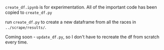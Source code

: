 `create_df.ipynb` is for experimentation. All of the important code has been copied to `create_df.py`

run `create_df.py` to create a new dataframe from all the races in `../scrape/results/`.

Coming soon - `update_df.py`, so I don't have to recreate the df from scratch every time.